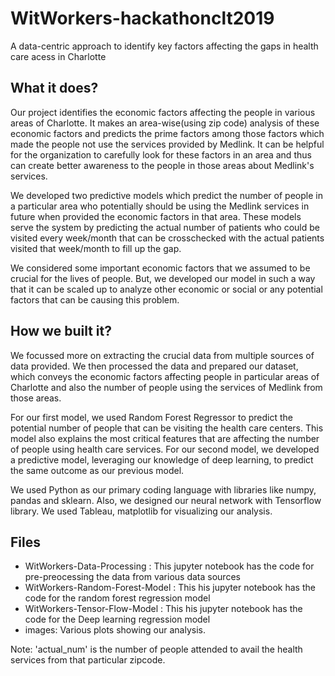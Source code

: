 # WitWorkers-hackathonclt2019

A data-centric approach to identify key factors affecting the gaps in health care acess in Charlotte

## What it does?

Our project identifies the economic factors affecting the people in various areas of Charlotte. It makes an area-wise(using zip code) analysis of these economic factors and predicts the prime factors among those factors which made the people not use the services provided by Medlink. It can be helpful for the organization to carefully look for these factors in an area and thus can create better awareness to the people in those areas about Medlink's services.

We developed two predictive models which predict the number of people in a particular area who potentially should be using the Medlink services in future when provided the economic factors in that area. These models serve the system by predicting the actual number of patients who could be visited every week/month that can be crosschecked with the actual patients visited that week/month to fill up the gap.

We considered some important economic factors that we assumed to be crucial for the lives of people. But, we developed our model in such a way that it can be scaled up to analyze other economic or social or any potential factors that can be causing this problem. 

## How we built it?

We focussed more on extracting the crucial data from multiple sources of data provided. We then processed the data and prepared our dataset, which conveys the economic factors affecting people in particular areas of Charlotte and also the number of people using the services of Medlink from those areas.

For our first model, we used Random Forest Regressor to predict the potential number of people that can be visiting the health care centers. This model also explains the most critical features that are affecting the number of people using health care services. For our second model, we developed a predictive model, leveraging our knowledge of deep learning, to predict the same outcome as our previous model.

We used Python as our primary coding language with libraries like numpy, pandas and sklearn. Also, we designed our neural network with Tensorflow library. We used Tableau, matplotlib for visualizing our analysis.

## Files
- WitWorkers-Data-Processing : This jupyter notebook has the code for pre-preocessing the data from various data sources
- WitWorkers-Random-Forest-Model : This his jupyter notebook has the code for the random forest regression model
- WitWorkers-Tensor-Flow-Model : This his jupyter notebook has the code for the Deep learning regression model
- images: Various plots showing our analysis. 


Note: 'actual_num' is the number of people attended to avail the health services from that particular zipcode.
